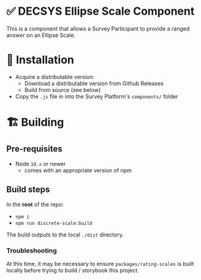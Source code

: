 # ✅ DECSYS Ellipse Scale Component

This is a component that allows a Survey Participant to provide a ranged answer on an Ellipse Scale.

# 🎉 Installation

- Acquire a distributable version:
  - Download a distributable version from Github Releases
  - Build from source (see below)
- Copy the `.js` file in into the Survey Platform's `components/` folder

# 🏗 Building

## Pre-requisites

- Node `10.x` or newer
  - comes with an appropriate version of npm

## Build steps

In the **root** of the repo:

- `npm i`
- `npm run discrete-scale:build`

The build outputs to the local `./dist` directory.

### Troubleshooting

At this time, it may be necessary to ensure `packages/rating-scales` is built locally before trying to build / storybook this project.
